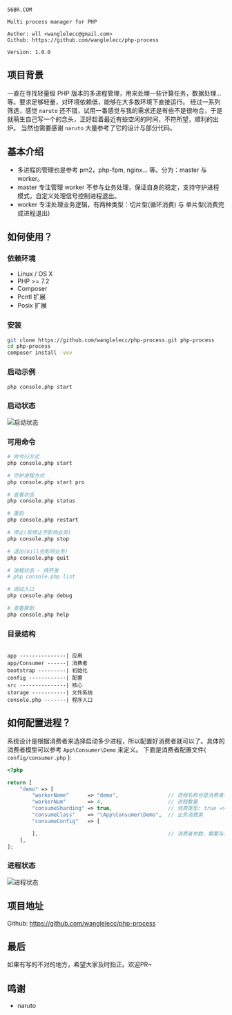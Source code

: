 ```

56BR.COM

Multi process manager for PHP

Author: wll <wanglelecc@gmail.com>
Github: https://github.com/wanglelecc/php-process

Version: 1.0.0

```

## 项目背景
一直在寻找轻量级 PHP 版本的多进程管理，用来处理一些计算任务，数据处理...等。要求足够轻量，对环境依赖低，能够在大多数环境下直接运行。
经过一系列筛选，感觉 `naruto` 还不错，试用一番感觉与我的需求还是有些不是很吻合，于是就萌生自己写一个的念头，正好趁着最近有些空闲的时间，不符所望，顺利的出炉。
当然也需要感谢 `naruto` 大量参考了它的设计与部分代码。

## 基本介绍
- 多进程的管理也是参考 pm2，php-fpm, nginx... 等。分为：master 与 worker。
- master 专注管理 worker 不参与业务处理，保证自身的稳定，支持守护进程模式，自定义处理信号控制进程退出。 
- worker 专注处理业务逻辑，有两种类型：切片型(循环消费) 与 单片型(消费完成进程退出)


## 如何使用？

### 依赖环境

- Linux / OS X
- PHP >= 7.2
- Composer
- Pcntl 扩展
- Posix 扩展

### 安装

```bash
git clone https://github.com/wanglelecc/php-process.git php-process
cd php-process
composer install -vvv
```

### 启动示例
```bash
php console.php start
```

### 启动状态
![启动状态](https://wanglelecc.oss-cn-beijing.aliyuncs.com/github/php-process/welcome.png)

### 可用命令
```bash
# 命令行方式
php console.php start

# 守护进程方式
php console.php start pro

# 查看状态
php console.php status

# 重启
php console.php restart

# 停止(软停止不影响业务)
php console.php stop

# 退出(kill会影响业务)
php console.php quit

# 进程状态 - 待开发
# php console.php list

# 调试入口
php console.php debug

# 查看帮助
php console.php help
```

### 目录结构
```

app ---------------| 应用
app/Consumer ------| 消费者
bootstrap ---------| 初始化
config ------------| 配置
src ---------------| 核心
storage -----------| 文件系统
console.php -------| 程序入口

```

## 如何配置进程？

系统设计是根据消费者来选择启动多少进程，所以配置好消费者就可以了。具体的消费者模型可以参考 `App\Consumer\Demo` 来定义。
下面是消费者配置文件( `config/consumer.php` ):

```php
<?php

return [
    "demo" => [
        "workerName"      => "demo",                // 进程名称也是消费者名称
        "workerNum"       => 4,                     // 进程数量
        "consumeSharding" => true,                  // 消费类型: true => 切片, false => 单片
        "consumeClass"    => "\App\Consumer\Demo",  // 业务消费类
        "consumeConfig"   => [

        ],                                          // 消费者参数，需要与消费者的构造方法参数一一对应，默认为空
    ],
];
```
### 进程状态
![进程状态](https://wanglelecc.oss-cn-beijing.aliyuncs.com/github/php-process/php-process.png)

## 项目地址
Github: https://github.com/wanglelecc/php-process

## 最后
如果有写的不对的地方，希望大家及时指正。欢迎PR~

## 鸣谢
- naruto
